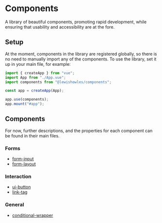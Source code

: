 # Components

A library of beautiful components, promoting rapid development, while ensuring that usability and accessibility are at the fore.

## Setup

At the moment, components in the library are registered globally, so there is no need to manually import any of the components. To use the library, set it up in your main file, for example:

```javascript
import { createApp } from "vue";
import App from "./App.vue";
import components from "@lewishowles/components";

const app = createApp(App);

app.use(components);
app.mount("#app");
```

## Components

For now, further descriptions, and the properties for each component can be found in their main files.

### Forms

- [form-input](src/components/form/form-input/form-input.vue)
- [form-layout](src/components/form/form-layout/form-layout.vue)

### Interaction

- [ui-button](src/components/interaction/ui-button/ui-button.vue)
- [link-tag](src/components/interaction/link-tag/link-tag.vue)

### General

- [conditional-wrapper](src/components/general/conditional-wrapper.vue)
